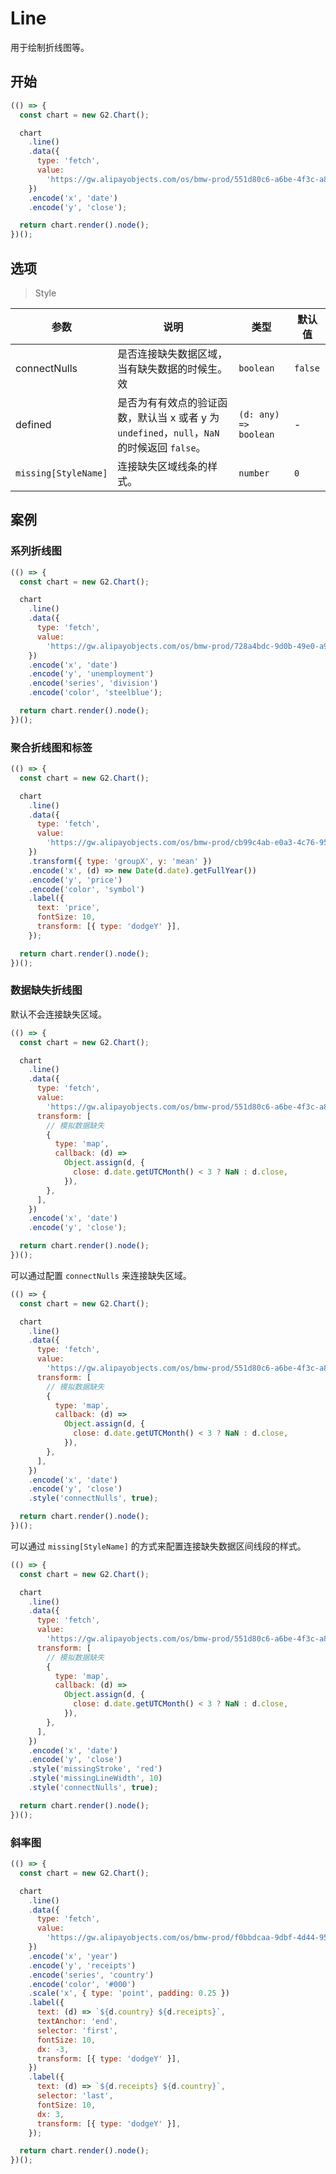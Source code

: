 # Line

用于绘制折线图等。

## 开始

```js
(() => {
  const chart = new G2.Chart();

  chart
    .line()
    .data({
      type: 'fetch',
      value:
        'https://gw.alipayobjects.com/os/bmw-prod/551d80c6-a6be-4f3c-a82a-abd739e12977.csv',
    })
    .encode('x', 'date')
    .encode('y', 'close');

  return chart.render().node();
})();
```

## 选项

> Style

| 参数                 | 说明                                                                                         | 类型                  | 默认值  |
| -------------------- | -------------------------------------------------------------------------------------------- | --------------------- | ------- |
| connectNulls          | 是否连接缺失数据区域，当有缺失数据的时候生。效                                               | `boolean`             | `false` |
| defined              | 是否为有有效点的验证函数，默认当 x 或者 y 为 `undefined`，`null`，`NaN` 的时候返回 `false`。 | `(d: any) => boolean` | -       |
| `missing[StyleName]` | 连接缺失区域线条的样式。                                                                     | `number`              | `0`     |

## 案例

### 系列折线图

```js
(() => {
  const chart = new G2.Chart();

  chart
    .line()
    .data({
      type: 'fetch',
      value:
        'https://gw.alipayobjects.com/os/bmw-prod/728a4bdc-9d0b-49e0-a92f-6320a6cddeed.csv',
    })
    .encode('x', 'date')
    .encode('y', 'unemployment')
    .encode('series', 'division')
    .encode('color', 'steelblue');

  return chart.render().node();
})();
```

### 聚合折线图和标签

```js
(() => {
  const chart = new G2.Chart();

  chart
    .line()
    .data({
      type: 'fetch',
      value:
        'https://gw.alipayobjects.com/os/bmw-prod/cb99c4ab-e0a3-4c76-9586-fe7fa2ff1a8c.csv',
    })
    .transform({ type: 'groupX', y: 'mean' })
    .encode('x', (d) => new Date(d.date).getFullYear())
    .encode('y', 'price')
    .encode('color', 'symbol')
    .label({
      text: 'price',
      fontSize: 10,
      transform: [{ type: 'dodgeY' }],
    });

  return chart.render().node();
})();
```

### 数据缺失折线图

默认不会连接缺失区域。

```js
(() => {
  const chart = new G2.Chart();

  chart
    .line()
    .data({
      type: 'fetch',
      value:
        'https://gw.alipayobjects.com/os/bmw-prod/551d80c6-a6be-4f3c-a82a-abd739e12977.csv',
      transform: [
        // 模拟数据缺失
        {
          type: 'map',
          callback: (d) =>
            Object.assign(d, {
              close: d.date.getUTCMonth() < 3 ? NaN : d.close,
            }),
        },
      ],
    })
    .encode('x', 'date')
    .encode('y', 'close');

  return chart.render().node();
})();
```

可以通过配置 `connectNulls` 来连接缺失区域。

```js
(() => {
  const chart = new G2.Chart();

  chart
    .line()
    .data({
      type: 'fetch',
      value:
        'https://gw.alipayobjects.com/os/bmw-prod/551d80c6-a6be-4f3c-a82a-abd739e12977.csv',
      transform: [
        // 模拟数据缺失
        {
          type: 'map',
          callback: (d) =>
            Object.assign(d, {
              close: d.date.getUTCMonth() < 3 ? NaN : d.close,
            }),
        },
      ],
    })
    .encode('x', 'date')
    .encode('y', 'close')
    .style('connectNulls', true);

  return chart.render().node();
})();
```

可以通过 `missing[StyleName]` 的方式来配置连接缺失数据区间线段的样式。

```js
(() => {
  const chart = new G2.Chart();

  chart
    .line()
    .data({
      type: 'fetch',
      value:
        'https://gw.alipayobjects.com/os/bmw-prod/551d80c6-a6be-4f3c-a82a-abd739e12977.csv',
      transform: [
        // 模拟数据缺失
        {
          type: 'map',
          callback: (d) =>
            Object.assign(d, {
              close: d.date.getUTCMonth() < 3 ? NaN : d.close,
            }),
        },
      ],
    })
    .encode('x', 'date')
    .encode('y', 'close')
    .style('missingStroke', 'red')
    .style('missingLineWidth', 10)
    .style('connectNulls', true);

  return chart.render().node();
})();
```

### 斜率图

```js
(() => {
  const chart = new G2.Chart();

  chart
    .line()
    .data({
      type: 'fetch',
      value:
        'https://gw.alipayobjects.com/os/bmw-prod/f0bbdcaa-9dbf-4d44-95c1-ac2e26765023.csv',
    })
    .encode('x', 'year')
    .encode('y', 'receipts')
    .encode('series', 'country')
    .encode('color', '#000')
    .scale('x', { type: 'point', padding: 0.25 })
    .label({
      text: (d) => `${d.country} ${d.receipts}`,
      textAnchor: 'end',
      selector: 'first',
      fontSize: 10,
      dx: -3,
      transform: [{ type: 'dodgeY' }],
    })
    .label({
      text: (d) => `${d.receipts} ${d.country}`,
      selector: 'last',
      fontSize: 10,
      dx: 3,
      transform: [{ type: 'dodgeY' }],
    });

  return chart.render().node();
})();
```
